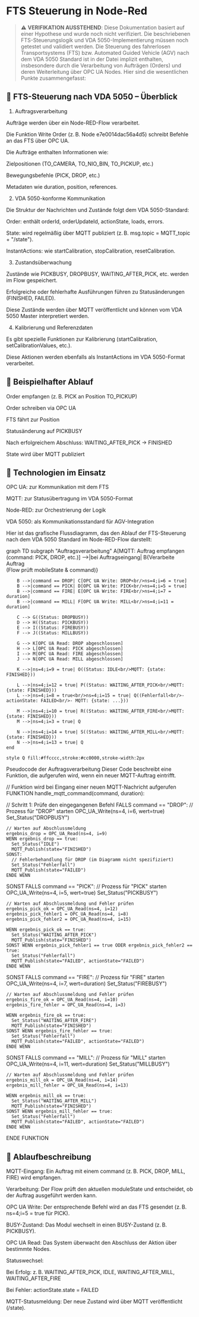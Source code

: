 # FTS Steuerung in Node-Red

> ⚠️ **VERIFIKATION AUSSTEHEND**: Diese Dokumentation basiert auf einer Hypothese und wurde noch nicht verifiziert. Die beschriebenen FTS-Steuerungslogik und VDA 5050-Implementierung müssen noch getestet und validiert werden.
Die Steuerung des fahrerlosen Transportsystems (FTS) bzw. Automated Guided Vehicle (AGV) nach dem VDA 5050 Standard ist in der Datei implizit enthalten, insbesondere durch die Verarbeitung von Aufträgen (Orders) und deren Weiterleitung über OPC UA Nodes. Hier sind die wesentlichen Punkte zusammengefasst: 

 
 

## 🚗 FTS-Steuerung nach VDA 5050 – Überblick 

1. Auftragsverarbeitung 

Aufträge werden über ein Node-RED-Flow verarbeitet. 

Die Funktion Write Order (z. B. Node e7e0014dac56a4d5) schreibt Befehle an das FTS über OPC UA. 

Die Aufträge enthalten Informationen wie: 

Zielpositionen (TO_CAMERA, TO_NIO_BIN, TO_PICKUP, etc.) 

Bewegungsbefehle (PICK, DROP, etc.) 

Metadaten wie duration, position, references. 

2. VDA 5050-konforme Kommunikation 

Die Struktur der Nachrichten und Zustände folgt dem VDA 5050-Standard: 

Order: enthält orderId, orderUpdateId, actionState, loads, errors. 

State: wird regelmäßig über MQTT publiziert (z. B. msg.topic = MQTT_topic + "/state"). 

InstantActions: wie startCalibration, stopCalibration, resetCalibration. 

3. Zustandsüberwachung 

Zustände wie PICKBUSY, DROPBUSY, WAITING_AFTER_PICK, etc. werden im Flow gespeichert. 

Erfolgreiche oder fehlerhafte Ausführungen führen zu Statusänderungen (FINISHED, FAILED). 

Diese Zustände werden über MQTT veröffentlicht und können vom VDA 5050 Master interpretiert werden. 

4. Kalibrierung und Referenzdaten 

Es gibt spezielle Funktionen zur Kalibrierung (startCalibration, setCalibrationValues, etc.). 

Diese Aktionen werden ebenfalls als InstantActions im VDA 5050-Format verarbeitet. 

 
 

## 🔄 Beispielhafter Ablauf 

Order empfangen (z. B. PICK an Position TO_PICKUP) 

Order schreiben via OPC UA 

FTS fährt zur Position 

Statusänderung auf PICKBUSY 

Nach erfolgreichem Abschluss: WAITING_AFTER_PICK → FINISHED 

State wird über MQTT publiziert 

 
 

## 📡 Technologien im Einsatz 

OPC UA: zur Kommunikation mit dem FTS 

MQTT: zur Statusübertragung im VDA 5050-Format 

Node-RED: zur Orchestrierung der Logik 

VDA 5050: als Kommunikationsstandard für AGV-Integration 

 
 

Hier ist das grafische Flussdiagramm, das den Ablauf der FTS-Steuerung nach dem VDA 5050 Standard im Node-RED-Flow darstellt: 

graph TD
    subgraph "Auftragsverarbeitung"
        A[MQTT: Auftrag empfangen<br/>(command: PICK, DROP, etc.)] -->|bei Auftragseingang| B{Verarbeite Auftrag<br/>(Flow prüft mobileState & command)}
    
        B -->|command == DROP| C[OPC UA Write: DROP<br/>ns=4;i=6 = true]
        B -->|command == PICK| D[OPC UA Write: PICK<br/>ns=4;i=5 = true]
        B -->|command == FIRE| E[OPC UA Write: FIRE<br/>ns=4;i=7 = duration]
        B -->|command == MILL| F[OPC UA Write: MILL<br/>ns=4;i=11 = duration]
    
        C --> G((Status: DROPBUSY))
        D --> H((Status: PICKBUSY))
        E --> I((Status: FIREBUSY))
        F --> J((Status: MILLBUSY))
    
        G --> K[OPC UA Read: DROP abgeschlossen]
        H --> L[OPC UA Read: PICK abgeschlossen]
        I --> M[OPC UA Read: FIRE abgeschlossen]
        J --> N[OPC UA Read: MILL abgeschlossen]
    
        K -->|ns=4;i=9 = true| O((Status: IDLE<br/>MQTT: {state: FINISHED}))
        
        L -->|ns=4;i=12 = true| P((Status: WAITING_AFTER_PICK<br/>MQTT: {state: FINISHED}))
        L -->|ns=4;i=8 = true<br/>ns=4;i=15 = true| Q((Fehlerfall<br/>- actionState: FAILED<br/>- MQTT: {state: ...}))
        
        M -->|ns=4;i=10 = true| R((Status: WAITING_AFTER_FIRE<br/>MQTT: {state: FINISHED}))
        M -->|ns=4;i=3 = true| Q
        
        N -->|ns=4;i=14 = true| S((Status: WAITING_AFTER_MILL<br/>MQTT: {state: FINISHED}))
        N -->|ns=4;i=13 = true| Q
    end

    style Q fill:#ffcccc,stroke:#cc0000,stroke-width:2px

Pseudocode der Auftragsverarbeitung
Dieser Code beschreibt eine Funktion, die aufgerufen wird, wenn ein neuer MQTT-Auftrag eintrifft.

// Funktion wird bei Eingang einer neuen MQTT-Nachricht aufgerufen
FUNKTION handle_mqtt_command(command, duration):

  // Schritt 1: Prüfe den eingegangenen Befehl
  FALLS command == "DROP":
    // Prozess für "DROP" starten
    OPC_UA_Write(ns=4, i=6, wert=true)
    Set_Status("DROPBUSY")

    // Warten auf Abschlussmeldung
    ergebnis_drop = OPC_UA_Read(ns=4, i=9)
    WENN ergebnis_drop == true:
      Set_Status("IDLE")
      MQTT_Publish(state="FINISHED")
    SONST:
      // Fehlerbehandlung für DROP (im Diagramm nicht spezifiziert)
      Set_Status("Fehlerfall")
      MQTT_Publish(state="FAILED")
    ENDE WENN

  SONST FALLS command == "PICK":
    // Prozess für "PICK" starten
    OPC_UA_Write(ns=4, i=5, wert=true)
    Set_Status("PICKBUSY")

    // Warten auf Abschlussmeldung und Fehler prüfen
    ergebnis_pick_ok = OPC_UA_Read(ns=4, i=12)
    ergebnis_pick_fehler1 = OPC_UA_Read(ns=4, i=8)
    ergebnis_pick_fehler2 = OPC_UA_Read(ns=4, i=15)

    WENN ergebnis_pick_ok == true:
      Set_Status("WAITING_AFTER_PICK")
      MQTT_Publish(state="FINISHED")
    SONST WENN ergebnis_pick_fehler1 == true ODER ergebnis_pick_fehler2 == true:
      Set_Status("Fehlerfall")
      MQTT_Publish(state="FAILED", actionState="FAILED")
    ENDE WENN

  SONST FALLS command == "FIRE":
    // Prozess für "FIRE" starten
    OPC_UA_Write(ns=4, i=7, wert=duration)
    Set_Status("FIREBUSY")

    // Warten auf Abschlussmeldung und Fehler prüfen
    ergebnis_fire_ok = OPC_UA_Read(ns=4, i=10)
    ergebnis_fire_fehler = OPC_UA_Read(ns=4, i=3)

    WENN ergebnis_fire_ok == true:
      Set_Status("WAITING_AFTER_FIRE")
      MQTT_Publish(state="FINISHED")
    SONST WENN ergebnis_fire_fehler == true:
      Set_Status("Fehlerfall")
      MQTT_Publish(state="FAILED", actionState="FAILED")
    ENDE WENN

  SONST FALLS command == "MILL":
    // Prozess für "MILL" starten
    OPC_UA_Write(ns=4, i=11, wert=duration)
    Set_Status("MILLBUSY")

    // Warten auf Abschlussmeldung und Fehler prüfen
    ergebnis_mill_ok = OPC_UA_Read(ns=4, i=14)
    ergebnis_mill_fehler = OPC_UA_Read(ns=4, i=13)

    WENN ergebnis_mill_ok == true:
      Set_Status("WAITING_AFTER_MILL")
      MQTT_Publish(state="FINISHED")
    SONST WENN ergebnis_mill_fehler == true:
      Set_Status("Fehlerfall")
      MQTT_Publish(state="FAILED", actionState="FAILED")
    ENDE WENN

ENDE FUNKTION

## 🧭 Ablaufbeschreibung 

MQTT-Eingang: Ein Auftrag mit einem command (z. B. PICK, DROP, MILL, FIRE) wird empfangen. 

Verarbeitung: Der Flow prüft den aktuellen moduleState und entscheidet, ob der Auftrag ausgeführt werden kann. 

OPC UA Write: Der entsprechende Befehl wird an das FTS gesendet (z. B. ns=4;i=5 = true für PICK). 

BUSY-Zustand: Das Modul wechselt in einen BUSY-Zustand (z. B. PICKBUSY). 

OPC UA Read: Das System überwacht den Abschluss der Aktion über bestimmte Nodes. 

Statuswechsel: 

Bei Erfolg: z. B. WAITING_AFTER_PICK, IDLE, WAITING_AFTER_MILL, WAITING_AFTER_FIRE 

Bei Fehler: actionState.state = FAILED 

MQTT-Statusmeldung: Der neue Zustand wird über MQTT veröffentlicht (/state). 
